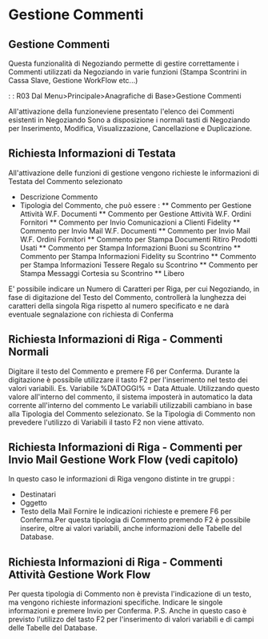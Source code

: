 # Gestione Commenti

## Gestione Commenti

Questa funzionalità di Negoziando permette di gestire correttamente i Commenti utilizzati da Negoziando in varie funzioni (Stampa Scontrini in Cassa Slave, Gestione WorkFlow etc...)

 :  : R03 Dal Menu>Principale>Anagrafiche di Base>Gestione Commenti

All'attivazione della funzioneviene presentato l'elenco dei Commenti esistenti in Negoziando
Sono a disposizione i normali tasti di Negoziando per Inserimento, Modifica, Visualizzazione, Cancellazione e Duplicazione.

## Richiesta Informazioni di Testata

All'attivazione delle funzioni di gestione vengono richieste le informazioni di Testata del Commento selezionato

 * Descrizione Commento
 * Tipologia del Commento, che può essere : 
 ** Commento per Gestione Attività W.F. Documenti
 ** Commento per Gestione Attività W.F. Ordini Fornitori
 ** Commento per Invio Comunicazioni a Clienti Fidelity
 ** Commento per Invio Mail W.F. Documenti
 ** Commento per Invio Mail W.F. Ordini Fornitori
 ** Commento per Stampa Documenti Ritiro Prodotti Usati
 ** Commento per Stampa Informazioni Buoni su Scontrino
 ** Commento per Stampa Informazioni Fidelity su Scontrino
 ** Commento per Stampa Informazioni Tessere Regalo su Scontrino
 ** Commento per Stampa Messaggi Cortesia su Scontrino
 ** Libero

E' possibile indicare un Numero di Caratteri per Riga, per cui Negoziando, in fase di digitazione del Testo del Commento, controllerà la lunghezza dei caratteri della singola Riga rispetto al numero specificato e ne darà eventuale segnalazione con richiesta di Conferma

## Richiesta Informazioni di Riga - Commenti Normali

Digitare il testo del Commento e premere F6 per Conferma. Durante la digitazione è possibile utilizzare il tasto F2 per l'inserimento nel testo dei valori variabili.
Es. Variabile %DATOGGI% = Data Attuale. Utilizzando questo valore all'interno del commento, il sistema imposterà in automatico la data corrente all'interno del commento
Le variabili utilizzabili cambiano in base alla Tipologia del Commento selezionato. Se la Tipologia di Commento non prevedere l'utilizzo di Variabili il tasto F2 non viene attivato.

## Richiesta Informazioni di Riga - Commenti per Invio Mail Gestione Work Flow (vedi capitolo)

In questo caso le informazioni di Riga vengono distinte in tre gruppi : 

 * Destinatari
 * Oggetto
 * Testo della Mail
Fornire le indicazioni richieste e premere F6 per Conferma.Per questa tipologia di Commento premendo F2 è possibile inserire, oltre ai valori variabili, anche informazioni delle Tabelle del Database.

## Richiesta Informazioni di Riga - Commenti Attività Gestione Work Flow

Per questa tipologia di Commento non è prevista l'indicazione di un testo, ma vengono richieste informazioni specifiche.
Indicare le singole informazioni e premere Invio per Conferma.
P.S. Anche in questo caso è previsto l'utilizzo del tasto F2 per l'inserimento di valori variabili e di campi delle Tabelle del Database.
